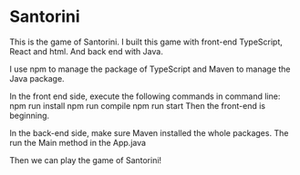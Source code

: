 # Santorini

This is the game of Santorini. I built this game with front-end TypeScript, React and html. And back end with Java. 

I use npm to manage the package of TypeScript and Maven to manage the Java package.

In the front end side, execute the following commands in command line:
  npm run install
  npm run compile
  npm run start
Then the front-end is beginning.

In the back-end side, make sure Maven installed the whole packages.
The run the Main method in the App.java

Then we can play the game of Santorini!
